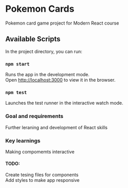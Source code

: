 # Pokemon Cards

Pokemon card game project for Modern React course

## Available Scripts

In the project directory, you can run:

### `npm start`

Runs the app in the development mode.<br />
Open [http://localhost:3000](http://localhost:3000) to view it in the browser.

### `npm test`

Launches the test runner in the interactive watch mode.<br />

### Goal and requirements

Further leraning and development of React skills

### Key learnings

Making compomemts interactive

#### TODO:

Create tesing files for components<br />
Add styles to make app responsive
